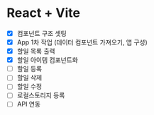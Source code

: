 # React + Vite

- [x] 컴포넌트 구조 셋팅
- [x] App 1차 작업 (데이터 컴포넌트 가져오기, 앱 구성)
- [x] 할일 목록 출력
- [x] 할일 아이템 컴포넌트화
- [ ] 할일 등록
- [ ] 할일 삭제
- [ ] 할일 수정
- [ ] 로컬스토리지 등록
- [ ] API 연동